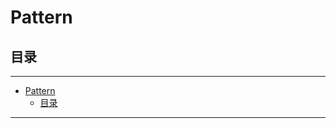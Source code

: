# Pattern

## 目录

---

<!--ts-->
   * [Pattern](#pattern)
      * [目录](#目录)

<!-- Added by: runner, at: Sun Mar 28 14:55:02 UTC 2021 -->

<!--te-->

---
